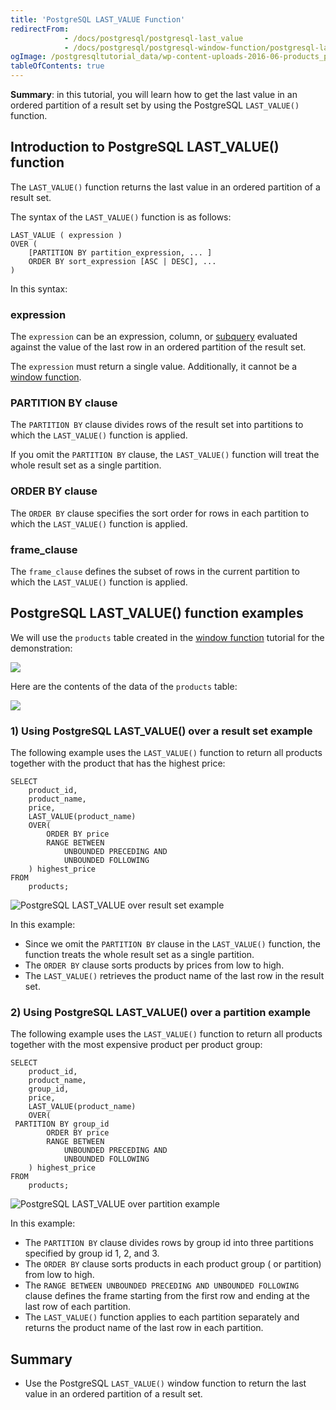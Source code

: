 ```yaml
---
title: 'PostgreSQL LAST_VALUE Function'
redirectFrom:
            - /docs/postgresql/postgresql-last_value 
            - /docs/postgresql/postgresql-window-function/postgresql-last_value-function
ogImage: /postgresqltutorial_data/wp-content-uploads-2016-06-products_product_groups_tables.png
tableOfContents: true
---
```


**Summary**: in this tutorial, you will learn how to get the last value in an ordered partition of a result set by using the PostgreSQL `LAST_VALUE()` function.

## Introduction to PostgreSQL LAST_VALUE() function

The `LAST_VALUE()` function returns the last value in an ordered partition of a result set.

The syntax of the `LAST_VALUE()` function is as follows:

```
LAST_VALUE ( expression )
OVER (
    [PARTITION BY partition_expression, ... ]
    ORDER BY sort_expression [ASC | DESC], ...
)
```

In this syntax:

### expression

The `expression` can be an expression, column, or [subquery](/docs/postgresql/postgresql-subquery) evaluated against the value of the last row in an ordered partition of the result set.

The `expression` must return a single value. Additionally, it cannot be a [window function](/docs/postgresql/postgresql-window-function).

### PARTITION BY clause

The `PARTITION BY` clause divides rows of the result set into partitions to which the `LAST_VALUE()` function is applied.

If you omit the `PARTITION BY` clause, the `LAST_VALUE()` function will treat the whole result set as a single partition.

### ORDER BY clause

The `ORDER BY` clause specifies the sort order for rows in each partition to which the `LAST_VALUE()` function is applied.

### frame_clause

The `frame_clause` defines the subset of rows in the current partition to which the `LAST_VALUE()` function is applied.

## PostgreSQL LAST_VALUE() function examples

We will use the `products` table created in the [window function](/docs/postgresql/postgresql-window-function) tutorial for the demonstration:

![](/postgresqltutorial_data/wp-content-uploads-2016-06-products_product_groups_tables.png)

Here are the contents of the data of the `products` table:

![](/postgresqltutorial_data/wp-content-uploads-2019-05-products-table-sample-data.png)

### 1) Using PostgreSQL LAST_VALUE() over a result set example

The following example uses the `LAST_VALUE()` function to return all products together with the product that has the highest price:

```
SELECT
    product_id,
    product_name,
    price,
    LAST_VALUE(product_name)
    OVER(
        ORDER BY price
        RANGE BETWEEN
            UNBOUNDED PRECEDING AND
            UNBOUNDED FOLLOWING
    ) highest_price
FROM
    products;
```

![PostgreSQL LAST_VALUE over result set example](/postgresqltutorial_data/wp-content-uploads-2019-12-PostgreSQL-LAST_VALUE-over-result-set-example.png)

In this example:

- Since we omit the `PARTITION BY` clause in the `LAST_VALUE()` function, the function treats the whole result set as a single partition.
- The `ORDER BY` clause sorts products by prices from low to high.
- The `LAST_VALUE()` retrieves the product name of the last row in the result set.

### 2) Using PostgreSQL LAST_VALUE() over a partition example

The following example uses the `LAST_VALUE()` function to return all products together with the most expensive product per product group:

```
SELECT
    product_id,
    product_name,
    group_id,
    price,
    LAST_VALUE(product_name)
    OVER(
 PARTITION BY group_id
        ORDER BY price
        RANGE BETWEEN
            UNBOUNDED PRECEDING AND
            UNBOUNDED FOLLOWING
    ) highest_price
FROM
    products;
```

![PostgreSQL LAST_VALUE over partition example](/postgresqltutorial_data/wp-content-uploads-2019-12-PostgreSQL-LAST_VALUE-over-partition-example.png)

In this example:

- The `PARTITION BY` clause divides rows by group id into three partitions specified by group id 1, 2, and 3.
- The `ORDER BY` clause sorts products in each product group ( or partition) from low to high.
- The `RANGE BETWEEN UNBOUNDED PRECEDING AND UNBOUNDED FOLLOWING` clause defines the frame starting from the first row and ending at the last row of each partition.
- The `LAST_VALUE()` function applies to each partition separately and returns the product name of the last row in each partition.

## Summary

- Use the PostgreSQL `LAST_VALUE()` window function to return the last value in an ordered partition of a result set.
